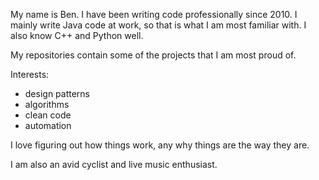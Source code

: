 My name is Ben. I have been writing code professionally since 2010. 
I mainly write Java code at work, so that is what I am most familiar with. I also know C++ and Python well.

My repositories contain some of the projects that I am most proud of.

Interests:
- design patterns
- algorithms
- clean code
- automation

I love figuring out how things work, any why things are the way they are.

I am also an avid cyclist and live music enthusiast.
